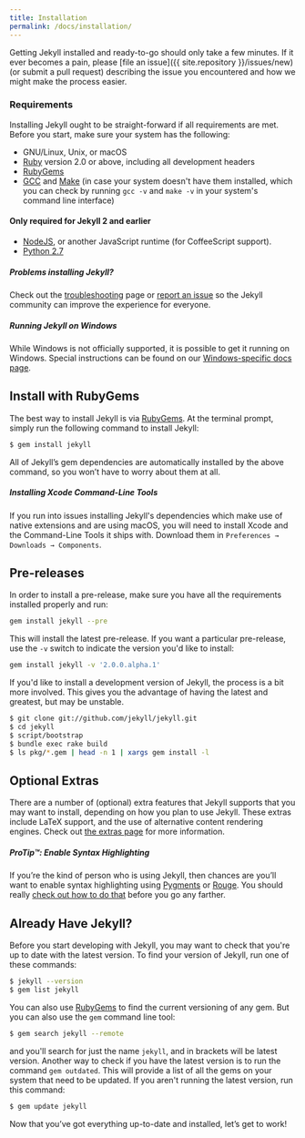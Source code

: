 ```yaml
---
title: Installation
permalink: /docs/installation/
---
```


Getting Jekyll installed and ready-to-go should only take a few minutes.
If it ever becomes a pain, please [file an issue]({{ site.repository }}/issues/new)
(or submit a pull request) describing the issue you
encountered and how we might make the process easier.

### Requirements

Installing Jekyll ought to be straight-forward if all requirements are met.
Before you start, make sure your system has the following:

- GNU/Linux, Unix, or macOS
- [Ruby](https://www.ruby-lang.org/en/downloads/) version 2.0 or above, including all development
  headers
- [RubyGems](https://rubygems.org/pages/download)
- [GCC](https://gcc.gnu.org/install/) and [Make](https://www.gnu.org/software/make/) (in case your system doesn't have them installed, which you can check by running `gcc -v` and `make -v` in your system's command line interface)

#### Only required for Jekyll 2 and earlier

- [NodeJS](https://nodejs.org/), or another JavaScript runtime (for CoffeeScript support).
- [Python 2.7](https://www.python.org/downloads/)

<div class="note info">
  <h5>Problems installing Jekyll?</h5>
  <p>
    Check out the <a href="../troubleshooting/">troubleshooting</a> page or
    <a href="{{ site.repository }}/issues/new">report an issue</a> so the
    Jekyll community can improve the experience for everyone.
  </p>
</div>

<div class="note info">
  <h5>Running Jekyll on Windows</h5>
  <p>
    While Windows is not officially supported, it is possible to get it running
    on Windows. Special instructions can be found on our
    <a href="../windows/#installation">Windows-specific docs page</a>.
  </p>
</div>

## Install with RubyGems

The best way to install Jekyll is via
[RubyGems](https://rubygems.org/pages/download). At the terminal prompt,
simply run the following command to install Jekyll:

```sh
$ gem install jekyll
```

All of Jekyll’s gem dependencies are automatically installed by the above
command, so you won’t have to worry about them at all.

<div class="note info">
  <h5>Installing Xcode Command-Line Tools</h5>
  <p>
    If you run into issues installing Jekyll's dependencies which make use of
    native extensions and are using macOS, you will need to install Xcode
    and the Command-Line Tools it ships with. Download them in
    <code>Preferences &#8594; Downloads &#8594; Components</code>.
  </p>
</div>

## Pre-releases

In order to install a pre-release, make sure you have all the requirements
installed properly and run:

```sh
gem install jekyll --pre
```

This will install the latest pre-release. If you want a particular pre-release,
use the `-v` switch to indicate the version you'd like to install:

```sh
gem install jekyll -v '2.0.0.alpha.1'
```

If you'd like to install a development version of Jekyll, the process is a bit
more involved. This gives you the advantage of having the latest and greatest,
but may be unstable.

```sh
$ git clone git://github.com/jekyll/jekyll.git
$ cd jekyll
$ script/bootstrap
$ bundle exec rake build
$ ls pkg/*.gem | head -n 1 | xargs gem install -l
```

## Optional Extras

There are a number of (optional) extra features that Jekyll supports that you
may want to install, depending on how you plan to use Jekyll. These extras
include LaTeX support, and the use of alternative content rendering engines.
Check out [the extras page](../extras/) for more information.

<div class="note">
  <h5>ProTip™: Enable Syntax Highlighting</h5>
  <p>
    If you’re the kind of person who is using Jekyll, then chances are you’ll
    want to enable syntax highlighting using <a href="http://pygments.org/">Pygments</a>
    or <a href="https://github.com/jayferd/rouge">Rouge</a>. You should really
    <a href="../templates/#code-snippet-highlighting">check out how to
    do that</a> before you go any farther.
  </p>
</div>

## Already Have Jekyll?

Before you start developing with Jekyll, you may want to check that you're up to date with the latest version. To find your version of Jekyll, run one of these commands:

```sh
$ jekyll --version
$ gem list jekyll
```

You can also use [RubyGems](https://rubygems.org/gems/jekyll) to find the current versioning of any gem. But you can also use the `gem` command line tool:

```sh
$ gem search jekyll --remote
```

and you'll search for just the name `jekyll`, and in brackets will be latest version. Another way to check if you have the latest version is to run the command `gem outdated`. This will provide a list of all the gems on your system that need to be updated. If you aren't running the latest version, run this command:

```sh
$ gem update jekyll
```

Now that you’ve got everything up-to-date and installed, let’s get to work!
